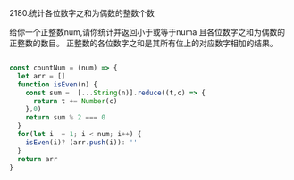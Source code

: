2180.统计各位数字之和为偶数的整数个数

给你一个正整数num,请你统计并返回小于或等于numa
且各位数字之和为偶数的正整数的数目。
正整数的各位数字之和是其所有位上的对应数字相加的结果。

```javascript

const countNum = (num) => {
  let arr = []
  function isEven(n) {
    const sum =  [...String(n)].reduce((t,c) => {
      return t += Number(c)
    },0)
    return sum % 2 === 0
  }
  for(let i  = 1; i < num; i++) {
    isEven(i)? (arr.push(i)): ''    
  }
  return arr
}

```
